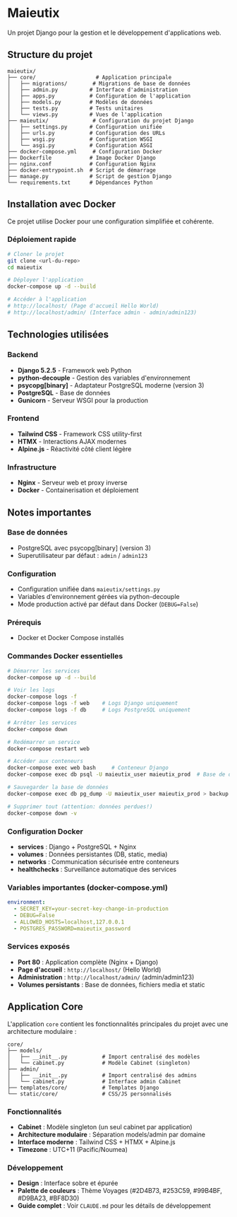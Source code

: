 # Maieutix

Un projet Django pour la gestion et le développement d'applications web.

## Structure du projet

```
maieutix/
├── core/                   # Application principale
│   ├── migrations/        # Migrations de base de données
│   ├── admin.py          # Interface d'administration
│   ├── apps.py           # Configuration de l'application
│   ├── models.py         # Modèles de données
│   ├── tests.py          # Tests unitaires
│   └── views.py          # Vues de l'application
├── maieutix/              # Configuration du projet Django
│   ├── settings.py       # Configuration unifiée
│   ├── urls.py           # Configuration des URLs
│   ├── wsgi.py           # Configuration WSGI
│   └── asgi.py           # Configuration ASGI
├── docker-compose.yml     # Configuration Docker
├── Dockerfile            # Image Docker Django
├── nginx.conf            # Configuration Nginx
├── docker-entrypoint.sh  # Script de démarrage
├── manage.py             # Script de gestion Django
└── requirements.txt      # Dépendances Python
```

## Installation avec Docker

Ce projet utilise Docker pour une configuration simplifiée et cohérente.

### Déploiement rapide
```bash
# Cloner le projet
git clone <url-du-repo>
cd maieutix

# Déployer l'application
docker-compose up -d --build

# Accéder à l'application
# http://localhost/ (Page d'accueil Hello World)
# http://localhost/admin/ (Interface admin - admin/admin123)
```

## Technologies utilisées

### Backend
- **Django 5.2.5** - Framework web Python
- **python-decouple** - Gestion des variables d'environnement
- **psycopg[binary]** - Adaptateur PostgreSQL moderne (version 3)
- **PostgreSQL** - Base de données
- **Gunicorn** - Serveur WSGI pour la production

### Frontend
- **Tailwind CSS** - Framework CSS utility-first
- **HTMX** - Interactions AJAX modernes
- **Alpine.js** - Réactivité côté client légère

### Infrastructure
- **Nginx** - Serveur web et proxy inverse
- **Docker** - Containerisation et déploiement

## Notes importantes

### Base de données
- PostgreSQL avec psycopg[binary] (version 3)
- Superutilisateur par défaut : `admin` / `admin123`

### Configuration
- Configuration unifiée dans `maieutix/settings.py`
- Variables d'environnement gérées via python-decouple
- Mode production activé par défaut dans Docker (`DEBUG=False`)

### Prérequis
- Docker et Docker Compose installés

### Commandes Docker essentielles
```bash
# Démarrer les services
docker-compose up -d --build

# Voir les logs
docker-compose logs -f
docker-compose logs -f web    # Logs Django uniquement
docker-compose logs -f db     # Logs PostgreSQL uniquement

# Arrêter les services
docker-compose down

# Redémarrer un service
docker-compose restart web

# Accéder aux conteneurs
docker-compose exec web bash     # Conteneur Django
docker-compose exec db psql -U maieutix_user maieutix_prod  # Base de données

# Sauvegarder la base de données
docker-compose exec db pg_dump -U maieutix_user maieutix_prod > backup.sql

# Supprimer tout (attention: données perdues!)
docker-compose down -v
```

### Configuration Docker
- **services** : Django + PostgreSQL + Nginx
- **volumes** : Données persistantes (DB, static, media)
- **networks** : Communication sécurisée entre conteneurs
- **healthchecks** : Surveillance automatique des services

### Variables importantes (docker-compose.yml)
```yaml
environment:
  - SECRET_KEY=your-secret-key-change-in-production
  - DEBUG=False
  - ALLOWED_HOSTS=localhost,127.0.0.1
  - POSTGRES_PASSWORD=maieutix_password
```

### Services exposés
- **Port 80** : Application complète (Nginx + Django)
- **Page d'accueil** : `http://localhost/` (Hello World)
- **Administration** : `http://localhost/admin/` (admin/admin123)
- **Volumes persistants** : Base de données, fichiers media et static

## Application Core

L'application `core` contient les fonctionnalités principales du projet avec une architecture modulaire :

```
core/
├── models/
│   ├── __init__.py           # Import centralisé des modèles
│   └── cabinet.py            # Modèle Cabinet (singleton)
├── admin/
│   ├── __init__.py           # Import centralisé des admins
│   └── cabinet.py            # Interface admin Cabinet
├── templates/core/           # Templates Django
└── static/core/              # CSS/JS personnalisés
```

### Fonctionnalités
- **Cabinet** : Modèle singleton (un seul cabinet par application)
- **Architecture modulaire** : Séparation models/admin par domaine
- **Interface moderne** : Tailwind CSS + HTMX + Alpine.js
- **Timezone** : UTC+11 (Pacific/Noumea)

### Développement
- **Design** : Interface sobre et épurée
- **Palette de couleurs** : Thème Voyages (#2D4B73, #253C59, #99B4BF, #D9BA23, #BF8D30)
- **Guide complet** : Voir `CLAUDE.md` pour les détails de développement